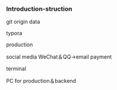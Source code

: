 ### Introduction-struction

git origin data

typora

production

social media WeChat＆QQ->email payment 

terminal

PC for production＆backend
